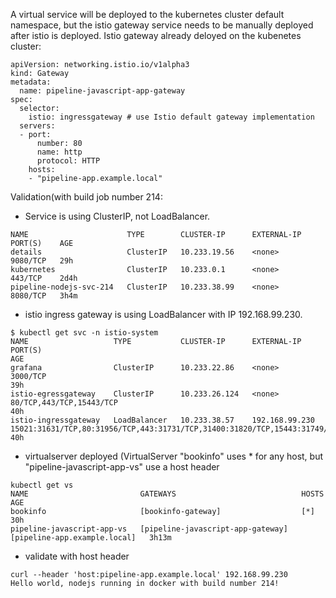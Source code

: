A virtual service will be deployed to the kubernetes cluster default namespace, but the istio gateway service needs to be manually deployed after istio is deployed.
Istio gateway already deloyed on the kubenetes cluster:

```
apiVersion: networking.istio.io/v1alpha3
kind: Gateway
metadata:
  name: pipeline-javascript-app-gateway
spec:
  selector:
    istio: ingressgateway # use Istio default gateway implementation
  servers:
  - port:
      number: 80
      name: http
      protocol: HTTP
    hosts:
    - "pipeline-app.example.local"
```

Validation(with build job number 214:
- Service is using ClusterIP, not LoadBalancer.
```
NAME                      TYPE        CLUSTER-IP      EXTERNAL-IP   PORT(S)    AGE
details                   ClusterIP   10.233.19.56    <none>        9080/TCP   29h
kubernetes                ClusterIP   10.233.0.1      <none>        443/TCP    2d4h
pipeline-nodejs-svc-214   ClusterIP   10.233.38.99    <none>        8080/TCP   3h4m
```
- istio ingress gateway is using LoadBalancer with IP 192.168.99.230.
```
$ kubectl get svc -n istio-system
NAME                   TYPE           CLUSTER-IP      EXTERNAL-IP      PORT(S)                                                                      AGE
grafana                ClusterIP      10.233.22.86    <none>           3000/TCP                                                                     39h
istio-egressgateway    ClusterIP      10.233.26.124   <none>           80/TCP,443/TCP,15443/TCP                                                     40h
istio-ingressgateway   LoadBalancer   10.233.38.57    192.168.99.230   15021:31631/TCP,80:31956/TCP,443:31731/TCP,31400:31820/TCP,15443:31749/TCP   40h 
```
- virtualserver deployed (VirtualServer "bookinfo" uses * for any host, but "pipeline-javascript-app-vs" use a host header 
```
kubectl get vs
NAME                         GATEWAYS                            HOSTS                          AGE
bookinfo                     [bookinfo-gateway]                  [*]                            30h
pipeline-javascript-app-vs   [pipeline-javascript-app-gateway]   [pipeline-app.example.local]   3h13m
```
- validate with host header
```
curl --header 'host:pipeline-app.example.local' 192.168.99.230
Hello world, nodejs running in docker with build number 214!
```
